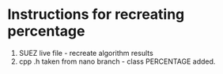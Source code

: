 # Instructions for recreating percentage

1. SUEZ live file - recreate algorithm results
2. cpp .h taken from nano branch - class PERCENTAGE added.